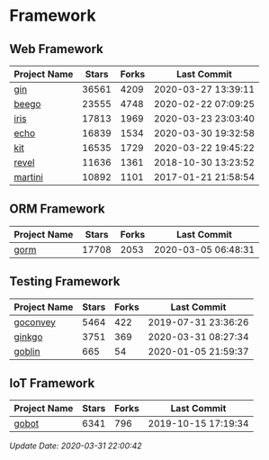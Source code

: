 # Framework

## Web Framework

| Project Name | Stars | Forks | Last Commit |
| ------------ | ----- | ----- | ----------- |
| [gin](https://github.com/gin-gonic/gin) | 36561 | 4209 | 2020-03-27 13:39:11 |
| [beego](https://github.com/astaxie/beego) | 23555 | 4748 | 2020-02-22 07:09:25 |
| [iris](https://github.com/kataras/iris) | 17813 | 1969 | 2020-03-23 23:03:40 |
| [echo](https://github.com/labstack/echo) | 16839 | 1534 | 2020-03-30 19:32:58 |
| [kit](https://github.com/go-kit/kit) | 16535 | 1729 | 2020-03-22 19:45:22 |
| [revel](https://github.com/revel/revel) | 11636 | 1361 | 2018-10-30 13:23:52 |
| [martini](https://github.com/go-martini/martini) | 10892 | 1101 | 2017-01-21 21:58:54 |

## ORM Framework

| Project Name | Stars | Forks | Last Commit |
| ------------ | ----- | ----- | ----------- |
| [gorm](https://github.com/jinzhu/gorm) | 17708 | 2053 | 2020-03-05 06:48:31 |

## Testing Framework

| Project Name | Stars | Forks | Last Commit |
| ------------ | ----- | ----- | ----------- |
| [goconvey](https://github.com/smartystreets/goconvey) | 5464 | 422 | 2019-07-31 23:36:26 |
| [ginkgo](https://github.com/onsi/ginkgo) | 3751 | 369 | 2020-03-31 08:27:34 |
| [goblin](https://github.com/franela/goblin) | 665 | 54 | 2020-01-05 21:59:37 |

## IoT Framework

| Project Name | Stars | Forks | Last Commit |
| ------------ | ----- | ----- | ----------- |
| [gobot](https://github.com/hybridgroup/gobot) | 6341 | 796 | 2019-10-15 17:19:34 |

*Update Date: 2020-03-31 22:00:42*